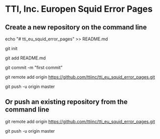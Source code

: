 # TTI, Inc. Europen Squid Error Pages

## Create a new repository on the command line
echo "# tti_eu_squid_error_pages" >> README.md

git init

git add README.md

git commit -m "first commit"

git remote add origin https://github.com/ttiinc/tti_eu_squid_error_pages.git

git push -u origin master

## Or push an existing repository from the command line
git remote add origin https://github.com/ttiinc/tti_eu_squid_error_pages.git

git push -u origin master
